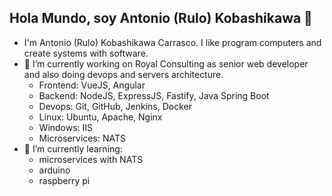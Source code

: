 ## Hola Mundo, soy Antonio (Rulo) Kobashikawa 👋

<!--
**akobashikawa/akobashikawa** is a ✨ _special_ ✨ repository because its `README.md` (this file) appears on your GitHub profile.

Here are some ideas to get you started:

- 🔭 I’m currently working on ...
- 🌱 I’m currently learning ...
- 👯 I’m looking to collaborate on ...
- 🤔 I’m looking for help with ...
- 💬 Ask me about ...
- 📫 How to reach me: ...
- 😄 Pronouns: ...
- ⚡ Fun fact: ...
-->
- I'm Antonio (Rulo) Kobashikawa Carrasco. I like program computers and create systems with software.
- 🔭 I’m currently working on Royal Consulting as senior web developer and also doing devops and servers architecture.
  - Frontend: VueJS, Angular
  - Backend: NodeJS, ExpressJS, Fastify, Java Spring Boot
  - Devops: Git, GitHub, Jenkins, Docker
  - Linux: Ubuntu, Apache, Nginx
  - Windows: IIS
  - Microservices: NATS
- 🌱 I’m currently learning:
  - microservices with NATS
  - arduino
  - raspberry pi
